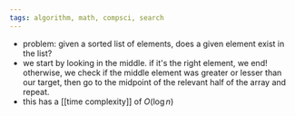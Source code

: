 ```yaml
---
tags: algorithm, math, compsci, search
---
```


- problem: given a sorted list of elements, does a given element exist in the list?
- we start by looking in the middle. if it's the right element, we end! otherwise, we check if the middle element was greater or lesser than our target, then go to the midpoint of the relevant half of the array and repeat.
- this has a [[time complexity]] of $O(\log n)$